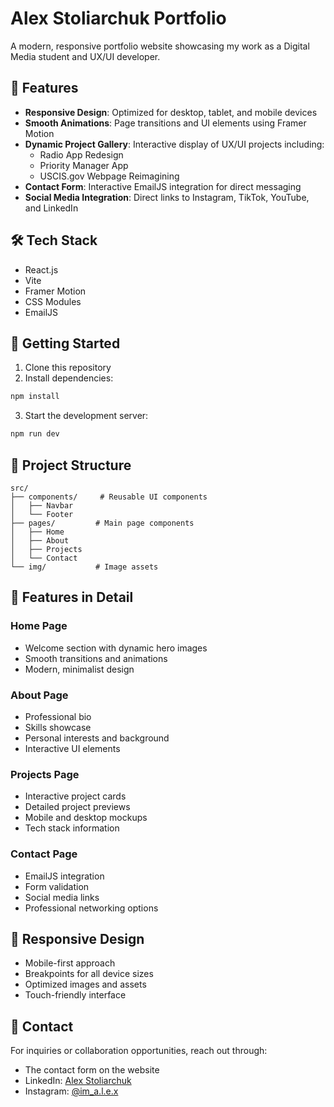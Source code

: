 
# Alex Stoliarchuk Portfolio

A modern, responsive portfolio website showcasing my work as a Digital Media student and UX/UI developer.

## 🌟 Features

- **Responsive Design**: Optimized for desktop, tablet, and mobile devices
- **Smooth Animations**: Page transitions and UI elements using Framer Motion
- **Dynamic Project Gallery**: Interactive display of UX/UI projects including:
  - Radio App Redesign
  - Priority Manager App
  - USCIS.gov Webpage Reimagining
- **Contact Form**: Interactive EmailJS integration for direct messaging
- **Social Media Integration**: Direct links to Instagram, TikTok, YouTube, and LinkedIn

## 🛠 Tech Stack

- React.js
- Vite
- Framer Motion
- CSS Modules
- EmailJS

## 🚀 Getting Started

1. Clone this repository
2. Install dependencies:
```bash
npm install
```
3. Start the development server:
```bash
npm run dev
```

## 📁 Project Structure

```
src/
├── components/     # Reusable UI components
│   ├── Navbar
│   └── Footer
├── pages/         # Main page components
│   ├── Home
│   ├── About
│   ├── Projects
│   └── Contact
└── img/           # Image assets
```

## 🎨 Features in Detail

### Home Page
- Welcome section with dynamic hero images
- Smooth transitions and animations
- Modern, minimalist design

### About Page
- Professional bio
- Skills showcase
- Personal interests and background
- Interactive UI elements

### Projects Page
- Interactive project cards
- Detailed project previews
- Mobile and desktop mockups
- Tech stack information

### Contact Page
- EmailJS integration
- Form validation
- Social media links
- Professional networking options

## 📱 Responsive Design
- Mobile-first approach
- Breakpoints for all device sizes
- Optimized images and assets
- Touch-friendly interface

## 📧 Contact

For inquiries or collaboration opportunities, reach out through:
- The contact form on the website
- LinkedIn: [Alex Stoliarchuk](https://www.linkedin.com/in/alex-stoliarchuk/)
- Instagram: [@im_a.l.e.x](https://www.instagram.com/im_a.l.e.x/)

